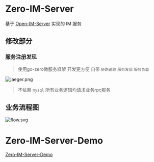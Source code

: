# Zero-IM-Server
基于 [Open-IM-Server](https://github.com/OpenIMSDK/Open-IM-Server) 实现的 IM 服务 

## 修改部分
### 服务注册发现
> 使用go-zero微服务框架 开发更方便 自带 `链路追踪` `服务发现` `服务负载`

![jaeger.png](https://public.msypy.xyz/images/Zero-IM-Server/477E4F088A59947E34D949A584E39A62.jpg)

> 不依赖 `mysql` 所有业务逻辑均请求业务rpc服务 

## 业务流程图
![flow.svg](https://public.msypy.xyz/images/Zero-IM-Server/Zero-IM-Server-Flow.svg)

# Zero-IM-Server-Demo
[Zero-IM-Server-Demo](DEMO_README.md)
